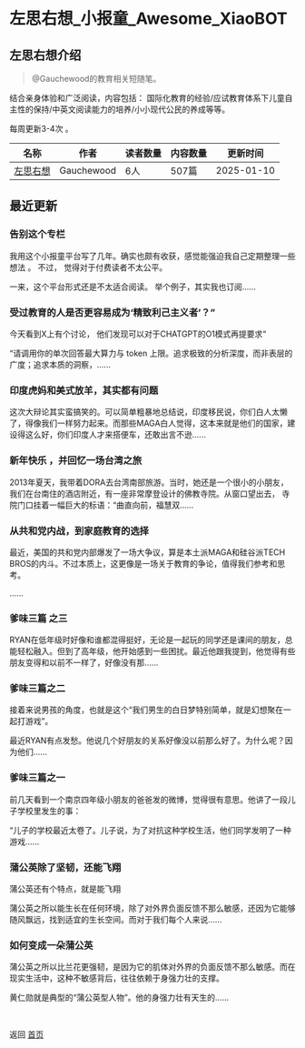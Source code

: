 # 左思右想_小报童_Awesome_XiaoBOT

## 左思右想介绍
> @Gauchewood的教育相关短随笔。    
    
结合亲身体验和广泛阅读，内容包括： 国际化教育的经验/应试教育体系下儿童自主性的保持/中英文阅读能力的培养/小小现代公民的养成等等。    
    
每周更新3-4次 。  
  


|名称|作者|读者数量|内容数量|更新时间|
|---|---|---|---|---|
|[左思右想](https://xiaobot.net/p/thinkagain?refer=0b133df9-27dc-423b-8101-639049001c13)|Gauchewood|6人|507篇|2025-01-10|

## 最近更新
### 告别这个专栏

我用这个小报童平台写了几年。确实也颇有收获，感觉能强迫我自己定期整理一些想法 。 不过， 觉得对于付费读者不太公平。

一来，这个平台形式还是不太适合阅读。 举个例子，其实我也订阅......

### 受过教育的人是否更容易成为‘精致利己主义者’？”

今天看到X上有个讨论， 他们发现可以对于CHATGPT的O1模式再提要求“

“请调用你的单次回答最大算力与 token 上限。追求极致的分析深度，而非表层的广度；追求本质的洞察，......

### 印度虎妈和美式放羊，其实都有问题

这次大辩论其实蛮搞笑的。可以简单粗暴地总结说，印度移民说，你们白人太懒了，得像我们一样努力起来。而那些MAGA白人觉得，这本来就是他们的国家，建设得这么好，你们印度人才来搭便车，还敢出言不逊......

### 新年快乐 ，并回忆一场台湾之旅

2013年夏天，我带着DORA去台湾南部旅游。当时，她还是一个很小的小朋友，我们在台南住的酒店附近，有一座非常摩登设计的佛教寺院。从窗口望出去，
寺院门口挂着一幅巨大的标语：“曲直向前，福慧双......

### 从共和党内战，到家庭教育的选择

最近，美国的共和党内部爆发了一场大争议，算是本土派MAGA和硅谷派TECH BROS的内斗。不过本质上，这更像是一场关于教育的争论，值得我们参考和思考。

......

### 爹味三篇 之三

RYAN在低年级时好像和谁都混得挺好，无论是一起玩的同学还是课间的朋友，总能轻松融入。但到了高年级，他开始感到一些困扰。最近他跟我提到，他觉得有些朋友变得和以前不一样了，好像没有那......

### 爹味三篇之二

接着来说男孩的角度，也就是这个“我们男生的白日梦特别简单，就是幻想聚在一起打游戏”。

最近RYAN有点发愁。他说几个好朋友的关系好像没以前那么好了。为什么呢？因为他们......

### 爹味三篇之一

前几天看到一个南京四年级小朋友的爸爸发的微博，觉得很有意思。他讲了一段儿子学校里发生的事：

“儿子的学校最近太卷了。儿子说，为了对抗这种学校生活，他们同学发明了一种游戏......

### 蒲公英除了坚韧，还能飞翔

蒲公英还有个特点，就是能飞翔

蒲公英之所以能生长在任何环境，除了对外界负面反馈不那么敏感，还因为它能够随风飘远，找到适宜的生长空间。而对于我们每个人来说......

### 如何变成一朵蒲公英

蒲公英之所以比兰花更强韧，是因为它的肌体对外界的负面反馈不那么敏感。而在现实生活中，这种不敏感背后，往往依赖于身强力壮的支撑。

黄仁勋就是典型的“蒲公英型人物”。他的身强力壮有天生的......


<a href="https://github.com/Reno9527/awesome-xiaobot" style="color: white; text-decoration: none;">awesome-xiaobot</a>

返回 [首页](../README.md)
